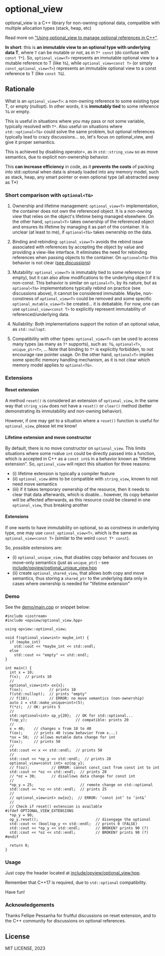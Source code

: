 # optional_view
optional_view is a C++ library for non-owning optional data, compatible with multiple allocation types (stack, heap, etc) 

Read more on ["Using optional_view to manage optional references in C++"](https://igormcoelho.medium.com/using-optional-view-to-manage-optional-references-in-c-1368abea30bb).

**In short**: this is **an immutable view to an optional type with underlying data T**, where `T` can be mutable or not, as in `T* const` (do confuse with `const T*`). 
So, `optional_view<T>` represents an immutable optional view to a mutable reference to T (like `T&`), while `optional_view<const T>` (or simply `const_optional_view<T>`) represents an immutable optional view to a const reference to T (like `const T&`).

## Rationale

What is an `optional_view<T>`: a non-owning reference to some existing type T, or empty (nullopt).
In other words, it is **immutably tied** to some reference `T&` or empty.

This is useful in situations where you may pass or not some variable,
typically resolved with `T*`. 
Also useful on situations where `std::optional<T&>` could solve the same problem,
but optional references typically lead to crazy discussions... so, let's
focus on optional_view, and give it proper semantics.

This is achieved by disabling operator=, as in `std::string_view` so as
move semantics, due to explicit non-ownership behavior.

This **can increase efficiency** in code, 
as it **prevents the costs** of packing into std::optional when data is
already loaded into any memory model, such as stack, heap, any smart
pointer or even optional type (all abstracted away as T*)

### Short comparison with `optional<T&>`

1. Ownership and lifetime management: `optional_view<T>` implementation, the container does not own the referenced object. It is a non-owning view that relies on the object's lifetime being managed elsewhere. On the other hand, `optional<T>` takes ownership of the referenced object and ensures its lifetime by managing it as part of the container.
It is unclear (at least to me), if `optional<T&>` takes ownership on the data.

2. Binding and rebinding: `optional_view<T>` avoids the rebind issue associated with references by accepting the object by value and providing a view-like interface. It eliminates the need for rebinding references when passing objects to the container.
On `optional<T&>` this behavior is not clear ([see discussions](https://herbsutter.com/2020/02/23/references-simply/))

3. Mutability: `optional_view<T>` is immutably tied to some reference (or empty), 
but it can also allow modifications to the underlying object if it is non-const. 
This behavior is similar on `optional<T>`, by its nature, 
but as `optional<T&>` implementations typically rebind on practice (see discussions above),
it cannot be considered immutable.
Maybe, non-constness of `optional_view<T>` could be removed and some specific `optional_mutable_view<T>` be created...
it is debatable.
For now, one can use `optional_view<const T>` to explicitly represent immutability of referenced/underlying data.

4. Nullability: Both implementations support the notion of an optional value, as `std::nullopt`.

5. Compatibility with other types: `optional_view<T>` can be used to access many types (as many as `T*` supports), such as:
`T&`, `optional<T>`, `unique_ptr<T>`, ... Note that binding to `T*` is explicitly forbidden, to not encourage raw pointer usage.
On the other hand, `optional<T>` implies some specific memory handling mechanism, 
as it is not clear which memory model applies to `optional<T&>`. 

### Extensions

#### Reset extension
A method `reset()` is considered an extension of `optional_view`, in the same way that
`string_view` does not have a `reset()` or `clear()` method 
(better demonstrating its immutability and non-owning behavior).

However, if one may get to a situation where a `reset()` function is useful for `optional_view`,
 please let me know!

#### Lifetime extension and move constructor

By default, there is no move constructor on `optional_view`. 
This limits situations where some rvalue `int` could be directly passed into a function,
which is accepted in C++ as a `const int&` in a behavior known as "lifetime extension".
So, `optional_view` will reject this situation for three reasons: 

- (i) lifetime extension is typically a compiler feature 
- (ii) `optional_view` aims to be compatible with `string_view`, known to not need move semantics
- (iii) if it takes temporary ownership of the resource, then it needs to clear that data afterwards, which is doable... however, its copy behavior will be affected afterwards, as
this resource could be cleared in one `optional_view`, thus breaking another

#### Extensions

If one wants to have immutability on optional, so as constness in underlying type, one may use
`const_optional_view<T>`, which is the same as `optional_view<const T>` (similar to the weird `const T* const`).

So, possible extensions are: 

- (i) `optional_unique_view`, that disables copy behavior and focuses on move-only semantics (just as `unique_ptr`) - see [include/opview/optional_unique_view.hpp](include/opview/optional_unique_view.hpp)
- (ii) create `optional_shared_view`, that allows both copy and move semantics, thus storing
a `shared_ptr` to the underlying data only in cases where ownership is needed for "lifetime extension"

### Demo

See the [demo/main.cpp](demo/main.cpp) or snippet below:

```{.cpp}
#include <iostream>
#include <opview/optional_view.hpp>

using opview::optional_view;

void f(optional_view<int> maybe_int) {
  if (maybe_int)
    std::cout << *maybe_int << std::endl;
  else
    std::cout << "empty" << std::endl;
}

int main() {
  int x = 10;
  f(x);  // prints 10
  //
  optional_view<int> ox{x};
  f(ox);            // prints 10
  f(std::nullopt);  // prints "empty"
  // f(10);         // ERROR: no move semantics (non-ownership)
  auto z = std::make_unique<int>(5);
  f(*z);  // OK: prints 5
  //
  std::optional<int> op_y{20};  // OK for std::optional...
  f(op_y);                      // compatible: prints 20
  //
  x = 40;    // changes x from 10 to 40
  f(ox);     // prints 40 (view behavior from x...)
  *ox = 50;  // allows mutable data change for int
  f(ox);     // prints 50
  //
  std::cout << x << std::endl;  // prints 50
  //
  std::cout << *op_y << std::endl;  // prints 20
  optional_view<const int> oz{op_y};
  // f(oz);          // ERROR: cannot const_cast from const int to int
  std::cout << *oz << std::endl;  // prints 20
  // *oz = 30;       // disallows data change for const int
  //
  *op_y = 25;                     // remote change on std::optional
  std::cout << *oz << std::endl;  // prints 25
  //
  // optional_view<int> ow{oz};  // ERROR: ‘const int’ to ‘int&’
  //
  // Check if reset() extension is available
#ifdef OPTIONAL_VIEW_EXTENSIONS
  *op_y = 90;
  op_y.reset();                          // disengage the optional
  std::cout << (bool)op_y << std::endl;  // prints 0 (FALSE)
  std::cout << *op_y << std::endl;       // BROKEN? prints 90 (?)
  std::cout << *oz << std::endl;         // BROKEN? prints 90 (?)
#endif

  return 0;
}
```

### Usage

Just copy the header located at [include/opview/optional_view.hpp](include/opview/optional_view.hpp).

Remember that C++17 is required, due to `std::optional` compatibility.

Have fun!

### Acknowledgements

Thanks Fellipe Pessanha for fruitful discussions on reset extension,
and to the C++ community for discussions on optional references.

## License

MIT LICENSE, 2023
